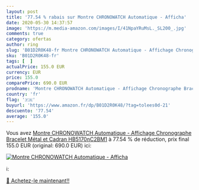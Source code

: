 ```yaml
---
layout: post
title: '77.54 % rabais sur Montre CHRONOWATCH Automatique - Afficha'
date: 2020-05-30 14:37:57
image: 'https://m.media-amazon.com/images/I/41NpaYRuMsL._SL200_.jpg'
comments: true
category: ofertas
author: ring
slug: 'B01D2R0K48-fr Montre CHRONOWATCH Automatique - Affichage Chronographe...'
sku: 'B01D2R0K48-fr'
tags: [  ]
actualPrice: 155.0 EUR
currency: EUR
price: 155.0
comparePrice: 690.0 EUR
prodname: 'Montre CHRONOWATCH Automatique - Affichage Chronographe Bracelet Métal et Cadran HB5170nC2BM1'
country: 'fr'
flag: '🇫🇷'
buyurl: 'https://www.amazon.fr/dp/B01D2R0K48/?tag=tolees0d-21'
descuento: '77.54'
average: '155.0'
---
```


Vous avez [Montre CHRONOWATCH Automatique - Affichage Chronographe Bracelet Métal et Cadran HB5170nC2BM1](https://www.amazon.fr/dp/B01D2R0K48/?tag=tolees0d-21)  à  77.54 % de réduction, prix final  155.0 EUR (original: 690.0 EUR) ici:

[![Montre CHRONOWATCH Automatique - Afficha](https://m.media-amazon.com/images/I/41NpaYRuMsL._SL200_.jpg)](https://www.amazon.fr/dp/B01D2R0K48/?tag=tolees0d-21)

ℹ️:


[🛒 Achetez-le maintenant!!](https://www.amazon.fr/dp/B01D2R0K48/?tag=tolees0d-21)
